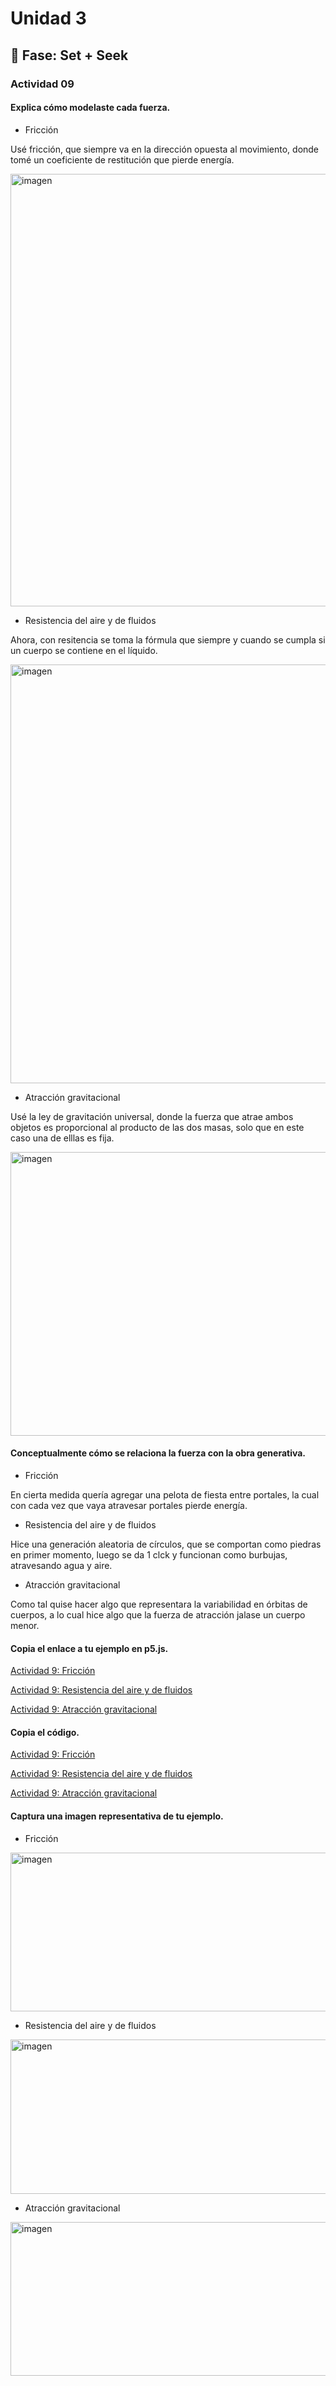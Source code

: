 # Unidad 3

## 🔎 Fase: Set + Seek

### Actividad 09

#### Explica cómo modelaste cada fuerza.

* Fricción

Usé fricción, que siempre va en la dirección opuesta al movimiento, donde tomé un coeficiente de restitución que pierde energía.

<img width="1235" height="692" alt="imagen" src="https://github.com/user-attachments/assets/5da29dee-7fa1-4e2f-8cbf-01a403762cda" />

* Resistencia del aire y de fluidos

Ahora, con resitencia se toma la fórmula que siempre y cuando se cumpla si un cuerpo se contiene en el líquido.

<img width="857" height="670" alt="imagen" src="https://github.com/user-attachments/assets/e64c367a-a9b0-41a0-8baf-defceadb75a0" />

* Atracción gravitacional

Usé la ley de gravitación universal, donde la fuerza que atrae ambos objetos es proporcional al producto de las dos masas, solo que en este caso una de elllas es fija.

<img width="619" height="454" alt="imagen" src="https://github.com/user-attachments/assets/94a156b7-ca07-4625-961f-e59d49d004e6" />

#### Conceptualmente cómo se relaciona la fuerza con la obra generativa.

* Fricción

En cierta medida quería agregar una pelota de fiesta entre portales, la cual con cada vez que vaya atravesar portales pierde energía.

* Resistencia del aire y de fluidos

Hice una generación aleatoria de círculos, que se comportan como piedras en primer momento, luego se da 1 clck y funcionan como burbujas, atravesando agua y aire.

* Atracción gravitacional

Como tal quise hacer algo que representara la variabilidad en órbitas de cuerpos, a lo cual hice algo que la fuerza de atracción jalase un cuerpo menor.

#### Copia el enlace a tu ejemplo en p5.js.

[Actividad 9: Fricción](https://editor.p5js.org/ElJuanfe/full/Pqp9ZaWbH)

[Actividad 9: Resistencia del aire y de fluidos](https://editor.p5js.org/ElJuanfe/full/vdx2pMKJP)

[Actividad 9: Atracción gravitacional](https://editor.p5js.org/ElJuanfe/full/kz5uCVWmd)

#### Copia el código.

[Actividad 9: Fricción](https://editor.p5js.org/ElJuanfe/sketches/Pqp9ZaWbH)

[Actividad 9: Resistencia del aire y de fluidos](https://editor.p5js.org/ElJuanfe/sketches/vdx2pMKJP)

[Actividad 9: Atracción gravitacional](https://editor.p5js.org/ElJuanfe/sketches/kz5uCVWmd)

#### Captura una imagen representativa de tu ejemplo.

* Fricción

<img width="671" height="254" alt="imagen" src="https://github.com/user-attachments/assets/977d5365-b626-48b3-b495-10f5e0c46293" />

* Resistencia del aire y de fluidos

<img width="672" height="247" alt="imagen" src="https://github.com/user-attachments/assets/fd38eefc-b6d6-4252-992b-0454a9e30909" />

* Atracción gravitacional

<img width="666" height="246" alt="imagen" src="https://github.com/user-attachments/assets/61ccb6ac-a2cd-40b8-911c-6bcb9f3bd14b" />

